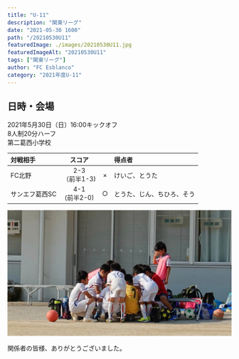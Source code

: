 ```yaml
---
title: "U-11"
description: "関東リーグ"
date: "2021-05-30 1600"
path: "/20210530U11"
featuredImage: ./images/20210530U11.jpg
featuredImageAlt: "20210530U11"
tags: ["関東リーグ"]
author: "FC Esblanco"
category: "2021年度U-11"
---
```


## 日時・会場

2021年5月30日（日）16:00キックオフ   
8人制20分ハーフ   
第二葛西小学校


|  対戦相手       | スコア|   | 得点者  |
| :--------------|:----:|:-:|:--------|
| FC北野         | 2-3<br>（前半1-3) | × |けいご、とうた|
| サンエフ葛西SC  | 4-1<br/>(前半2-0) | ○ |とうた、じん、ちひろ、そう|


![20210530U11](./images/20210530U11b.jpg "関東リーグ")

関係者の皆様、ありがとうございました。